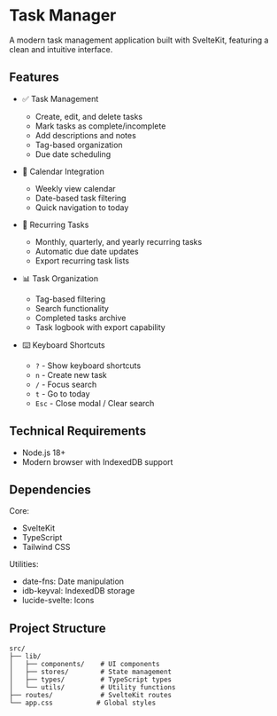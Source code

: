 # Task Manager

A modern task management application built with SvelteKit, featuring a clean and intuitive interface.

## Features

- ✅ Task Management
  - Create, edit, and delete tasks
  - Mark tasks as complete/incomplete
  - Add descriptions and notes
  - Tag-based organization
  - Due date scheduling

- 📅 Calendar Integration
  - Weekly view calendar
  - Date-based task filtering
  - Quick navigation to today

- 🔄 Recurring Tasks
  - Monthly, quarterly, and yearly recurring tasks
  - Automatic due date updates
  - Export recurring task lists

- 📊 Task Organization
  - Tag-based filtering
  - Search functionality
  - Completed tasks archive
  - Task logbook with export capability

- ⌨️ Keyboard Shortcuts
  - `?` - Show keyboard shortcuts
  - `n` - Create new task
  - `/` - Focus search
  - `t` - Go to today
  - `Esc` - Close modal / Clear search

## Technical Requirements

- Node.js 18+
- Modern browser with IndexedDB support

## Dependencies

Core:
- SvelteKit
- TypeScript
- Tailwind CSS

Utilities:
- date-fns: Date manipulation
- idb-keyval: IndexedDB storage
- lucide-svelte: Icons

## Project Structure

```
src/
├── lib/
│   ├── components/    # UI components
│   ├── stores/        # State management
│   ├── types/         # TypeScript types
│   └── utils/         # Utility functions
├── routes/            # SvelteKit routes
└── app.css           # Global styles
```